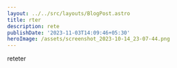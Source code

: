 ```yaml
---
layout: ../../src/layouts/BlogPost.astro
title: rter
description: rete
publishDate: '2023-11-03T14:09:46+05:30'
heroImage: /assets/screenshot_2023-10-14_23-07-44.png
---
```

reteter
